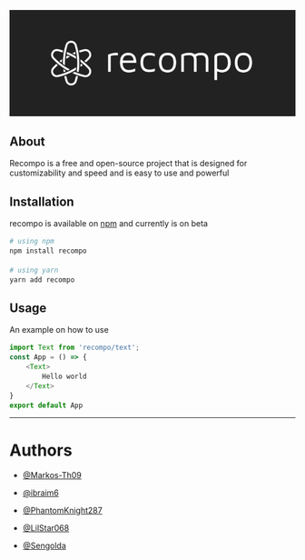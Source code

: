 ![recompo logo](https://raw.githubusercontent.com/recompo/recompo/main/images/banner-dark.png)

## About
Recompo is a free and open-source project that is designed for customizability and speed and is easy to use and powerful 

## Installation
recompo is available on [npm](https://npmjs.com) and currently is on beta

```bash
# using npm
npm install recompo

# using yarn
yarn add recompo
```
## Usage

An example on how to use

```ts
import Text from 'recompo/text';
const App = () => {
    <Text>
        Hello world
    </Text>
}
export default App
```

---

# Authors
- [@Markos-Th09](https://github.com/Markos-Th09)

- [@ibraim6](https://github.com/ibraim6)

- [@PhantomKnight287](https://github.com/PhantomKnight287)

- [@LilStar068](https://github.com/LilStar068)

- [@Sengolda](https://github.com/Sengolda)
